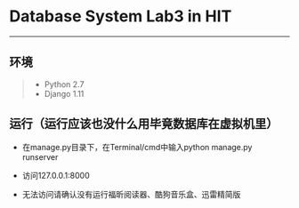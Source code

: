 # Database System Lab3 in HIT

---

## 环境
> * Python 2.7
> * Django 1.11

## 运行（运行应该也没什么用毕竟数据库在虚拟机里）

* 在manage.py目录下，在Terminal/cmd中输入python manage.py runserver

* 访问127.0.0.1:8000

* 无法访问请确认没有运行福昕阅读器、酷狗音乐盒、迅雷精简版
